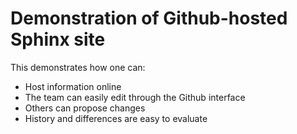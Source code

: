 # Demonstration of Github-hosted Sphinx site

This demonstrates how one can:
* Host information online
* The team can easily edit through the Github interface
* Others can propose changes
* History and differences are easy to evaluate
